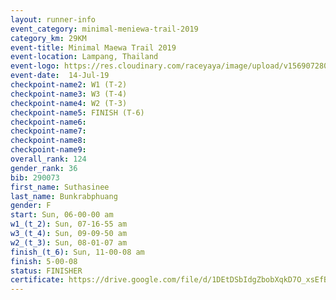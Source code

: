 ```yaml
---
layout: runner-info 
event_category: minimal-meniewa-trail-2019 
category_km: 29KM 
event-title: Minimal Maewa Trail 2019 
event-location: Lampang, Thailand 
event-logo: https://res.cloudinary.com/raceyaya/image/upload/v1569072805/logo/minimal-trail_ktnvsp.jpg 
event-date:  14-Jul-19 
checkpoint-name2: W1 (T-2) 
checkpoint-name3: W3 (T-4) 
checkpoint-name4: W2 (T-3) 
checkpoint-name5: FINISH (T-6) 
checkpoint-name6: 
checkpoint-name7: 
checkpoint-name8: 
checkpoint-name9: 
overall_rank: 124
gender_rank: 36
bib: 290073
first_name: Suthasinee
last_name: Bunkrabphuang
gender: F
start: Sun, 06-00-00 am
w1_(t_2): Sun, 07-16-55 am
w3_(t_4): Sun, 09-09-50 am
w2_(t_3): Sun, 08-01-07 am
finish_(t_6): Sun, 11-00-08 am
finish: 5-00-08
status: FINISHER
certificate: https://drive.google.com/file/d/1DEtDSbIdgZbobXqkD7O_xsEfBWK6ZsDg/view?usp=sharing
---
```

